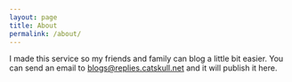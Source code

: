 ```yaml
---
layout: page
title: About
permalink: /about/
---
```


I made this service so my friends and family can blog a little bit easier. You can send an email to blogs@replies.catskull.net and it will publish it here.

